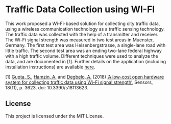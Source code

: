 # Traffic Data Collection using WI-FI

This work proposed a Wi-Fi-based solution for collecting city traffic data, using a wireless communication technology as a traffic sensing technology. The traffic data was collected with the help of a transmitter and receiver. The Wi-Fi signal strength was measured in two test areas in Muenster, Germany. The first test area was Heisenbergstrasse, a single-lane road with little traffic. The second test area was an ending two-lane federal highway with a high traffic volume. Different techniques were used to analyze the data, and are documented in [1]. Further details on the application (including installation instructions) are available [here](https://github.com/Albertios).


[1] [Gupta, S.](https://orcid.org/0000-0002-1450-5435), [Hamzin, A.](https://orcid.org/0000-0001-6096-4707) and [Degbelo, A.](https://sites.google.com/site/aurioldegbelo/) (2018) [‘A low-cost open hardware system for collecting traffic data using Wi-Fi signal strength’](https://www.mdpi.com/1424-8220/18/11/3623), Sensors, 18(11), p. 3623. doi: 10.3390/s18113623.


## License

This project is licensed under the MIT License.
